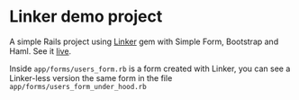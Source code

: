 # Linker demo project

A simple Rails project using [Linker](https://github.com/glaucocustodio/linker) gem with Simple Form, Bootstrap and Haml. See it [live](http://linker-demo.herokuapp.com/).

Inside `app/forms/users_form.rb` is a form created with Linker, you can see a Linker-less version the same form in the file `app/forms/users_form_under_hood.rb`